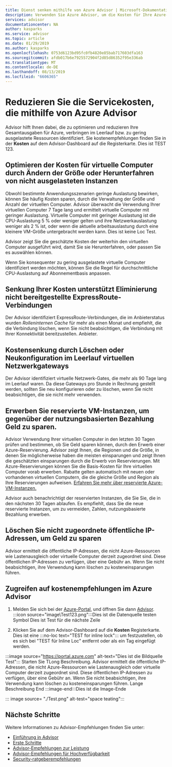 ```yaml
---
title: Dienst senken mithilfe von Azure Advisor | Microsoft-Dokumentation
description: Verwenden Sie Azure Advisor, um die Kosten für Ihre Azure-Bereitstellungen zu optimieren.
services: advisor
documentationcenter: NA
author: kasparks
ms.service: advisor
ms.topic: article
ms.date: 01/29/2019
ms.author: kasparks
ms.openlocfilehash: 0753d6123bd95fc0fb4820e85bab717603dfa163
ms.sourcegitcommit: afdb017b6e7925572904f2d85d86352f95e336ab
ms.translationtype: MT
ms.contentlocale: de-DE
ms.lasthandoff: 08/13/2019
ms.locfileid: "6606365"
---
```

# <a name="reduce-service-costs-using-azure-advisor"></a>Reduzieren Sie die Servicekosten, die mithilfe von Azure Advisor

Advisor hilft Ihnen dabei, die zu optimieren und reduzieren Ihre Gesamtausgaben für Azure, verbringen im Leerlauf bzw. zu gering ausgelastete Ressourcen identifiziert. Sie kostenempfehlungen finden Sie in der **Kosten** auf dem Advisor-Dashboard auf die Registerkarte. Dies ist TEST 123.

## <a name="optimize-virtual-machine-spend-by-resizing-or-shutting-down-underutilized-instances"></a>Optimieren der Kosten für virtuelle Computer durch Ändern der Größe oder Herunterfahren von nicht ausgelasteten Instanzen 

Obwohl bestimmte Anwendungsszenarien geringe Auslastung bewirken, können Sie häufig Kosten sparen, durch die Verwaltung der Größe und Anzahl der virtuellen Computer. Advisor überwacht die Verwendung Ihrer virtuellen Computer 7 Tage lang und ermittelt virtuelle Computer mit geringer Auslastung. Virtuelle Computer mit geringer Auslastung ist die CPU-Auslastung 5 % oder weniger gelten und ihre Netzwerkauslastung weniger als 2 % ist, oder wenn die aktuelle arbeitsauslastung durch eine kleinere VM-Größe untergebracht werden kann. Dies ist keine Loc Test.

Advisor zeigt Sie die geschätzte Kosten der weiterhin den virtuellen Computer ausgeführt wird, damit Sie sie Herunterfahren, oder passen Sie es auswählen können.

Wenn Sie konsequenter zu gering ausgelastete virtuelle Computer identifiziert werden möchten, können Sie die Regel für durchschnittliche CPU-Auslastung auf Abonnementbasis anpassen.

## <a name="reduce-costs-by-eliminating-unprovisioned-expressroute-circuits"></a>Senkung Ihrer Kosten unterstützt Eliminierung nicht bereitgestellte ExpressRoute-Verbindungen

Der Advisor identifiziert ExpressRoute-Verbindungen, die im Anbieterstatus wurden *Rolleninternen Cache* für mehr als einen Monat und empfiehlt, die die Verbindung löschen, wenn Sie nicht beabsichtigen, die Verbindung mit Ihrer Konnektivität bereitzustellen. Anbieter.

## <a name="reduce-costs-by-deleting-or-reconfiguring-idle-virtual-network-gateways"></a>Kostensenkung durch Löschen oder Neukonfiguration im Leerlauf virtuellen Netzwerkgateways

Der Advisor identifiziert virtuelle Netzwerk-Gates, die mehr als 90 Tage lang im Leerlauf waren. Da diese Gateways pro Stunde in Rechnung gestellt werden, sollten Sie neu konfigurieren oder zu löschen, wenn Sie nicht beabsichtigen, die sie nicht mehr verwenden. 

## <a name="buy-reserved-virtual-machine-instances-to-save-money-over-pay-as-you-go-costs"></a>Erwerben Sie reservierte VM-Instanzen, um gegenüber der nutzungsbasierten Bezahlung Geld zu sparen.

Advisor Verwendung Ihrer virtuellen Computer in den letzten 30 Tagen prüfen und bestimmen, ob Sie Geld sparen können, durch den Erwerb einer Azure-Reservierung. Advisor zeigt Ihnen, die Regionen und die Größe, in denen Sie möglicherweise haben die meisten einsparungen und zeigt Ihnen die geschätzten einsparungen durch die Erwerb von Reservierungen. Mit Azure-Reservierungen können Sie die Basis-Kosten für Ihre virtuellen Computer vorab erwerben. Rabatte gelten automatisch mit neuen oder vorhandenen virtuellen Computern, die die gleiche Größe und Region als Ihre Reservierungen aufweisen. [Erfahren Sie mehr über reservierte Azure-VM-Instanzen.](https://azure.microsoft.com/pricing/reserved-vm-instances/)

Advisor auch benachrichtigt der reservierten Instanzen, die Sie Sie, die in den nächsten 30 Tagen ablaufen. Es empfiehlt, dass Sie die neue reservierte Instanzen, um zu vermeiden, Zahlen, nutzungsbasierte Bezahlung erwerben.

## <a name="delete-unassociated-public-ip-addresses-to-save-money"></a>Löschen Sie nicht zugeordnete öffentliche IP-Adressen, um Geld zu sparen

Advisor ermittelt die öffentliche IP-Adressen, die nicht Azure-Ressourcen wie Lastenausgleich oder virtuelle Computer derzeit zugeordnet sind. Diese öffentlichen IP-Adressen zu verfügen, über eine Gebühr an. Wenn Sie nicht beabsichtigen, ihre Verwendung kann löschen zu kosteneinsparungen führen.

## <a name="how-to-access-cost-recommendations-in-azure-advisor"></a>Zugreifen auf kostenempfehlungen im Azure Advisor

1. Melden Sie sich bei der [Azure-Portal](https://portal.azure.com), und öffnen Sie dann [Advisor](https://aka.ms/azureadvisordashboard).
:::icon source="image\Test123.png":::Dies ist die Datenquelle testen Symbol Dies ist Test für die nächste Zeile

2.  Klicken Sie auf dem Advisor-Dashboard auf die **Kosten** Registerkarte. Dies ist eine :::no-loc text="TEST for inline lock"::: um festzustellen, ob es sich bei "TEST für Inline Loc" entfernt oder als ein Tag eingefügt werden.

:::image source="https://portal.azure.com" alt-text="Dies ist die Bildquelle Test":::
Starten Sie TLong Beschreibung. Advisor ermittelt die öffentliche IP-Adressen, die nicht Azure-Ressourcen wie Lastenausgleich oder virtuelle Computer derzeit zugeordnet sind. Diese öffentlichen IP-Adressen zu verfügen, über eine Gebühr an. Wenn Sie nicht beabsichtigen, ihre Verwendung kann löschen zu kosteneinsparungen führen.
Lange Beschreibung End :::image-end:::Dies ist die Image-Ende

::: image source= "./Test.png" alt-test="space teating":::
## <a name="next-steps"></a>Nächste Schritte

Weitere Informationen zu Advisor-Empfehlungen finden Sie unter:
* [Einführung in Advisor](advisor-overview.md)
* [Erste Schritte](advisor-get-started.md)
* [Advisor-Empfehlungen zur Leistung](advisor-cost-recommendations.md)
* [Advisor-Empfehlungen für Hochverfügbarkeit](advisor-cost-recommendations.md)
* [Security-ratgeberempfehlungen](advisor-cost-recommendations.md)
